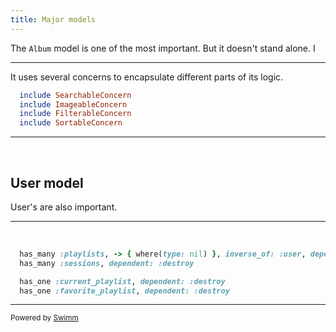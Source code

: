 ```yaml
---
title: Major models
---
```

The <SwmToken path="/app/models/album.rb" pos="3:2:2" line-data="class Album &lt; ApplicationRecord">`Album`</SwmToken> model is one of the most important. But it doesn't stand alone.  I

<SwmSnippet path="/app/models/album.rb" line="6">

---

It uses several concerns to encapsulate different parts of its logic.

```ruby
  include SearchableConcern
  include ImageableConcern
  include FilterableConcern
  include SortableConcern
```

---

</SwmSnippet>

&nbsp;

## User model

User's are also important.

<SwmSnippet path="/app/models/user.rb" line="24">

---

&nbsp;

```ruby
  has_many :playlists, -> { where(type: nil) }, inverse_of: :user, dependent: :destroy
  has_many :sessions, dependent: :destroy

  has_one :current_playlist, dependent: :destroy
  has_one :favorite_playlist, dependent: :destroy
```

---

</SwmSnippet>

<SwmMeta version="3.0.0" repo-id="Z2l0aHViJTNBJTNBYmMtdGVzdCUzQSUzQXRlc3Qtb3JnLTEyOTM3NzI=" repo-name="bc-test"><sup>Powered by [Swimm](https://app.swimm.io/)</sup></SwmMeta>
